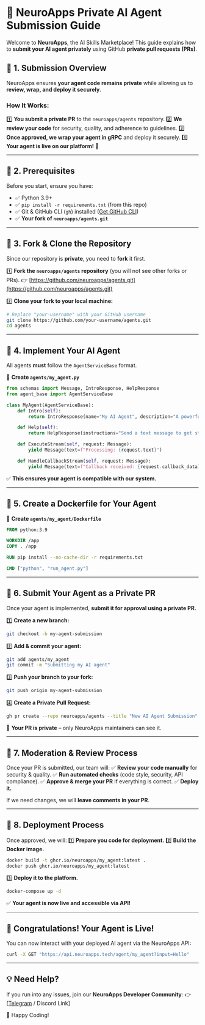 # 🚀 NeuroApps Private AI Agent Submission Guide

Welcome to **NeuroApps**, the AI Skills Marketplace! This guide explains how to **submit your AI agent privately** using GitHub **private pull requests (PRs)**.

## **📌 1. Submission Overview**
NeuroApps ensures **your agent code remains private** while allowing us to **review, wrap, and deploy it securely**.

### **How It Works:**
1️⃣ **You submit a private PR** to the `neuroapps/agents` repository.
2️⃣ **We review your code** for security, quality, and adherence to guidelines.
3️⃣ **Once approved, we wrap your agent in gRPC** and deploy it securely.
4️⃣ **Your agent is live on our platform!** 🎉

---

## **📌 2. Prerequisites**
Before you start, ensure you have:
- ✅ Python 3.9+
- ✅ `pip install -r requirements.txt` (from this repo)
- ✅ Git & GitHub CLI (`gh`) installed ([Get GitHub CLI](https://cli.github.com/))
- ✅ **Your fork of `neuroapps/agents.git`**

---

## **📌 3. Fork & Clone the Repository**
Since our repository is **private**, you need to **fork** it first.

1️⃣ **Fork the `neuroapps/agents` repository** (you will not see other forks or PRs).
👉 [https://github.com/neuroapps/agents.git](https://github.com/neuroapps/agents.git)

2️⃣ **Clone your fork to your local machine:**
```bash
# Replace "your-username" with your GitHub username
git clone https://github.com/your-username/agents.git
cd agents
```

---

## **📌 4. Implement Your AI Agent**
All agents **must** follow the `AgentServiceBase` format.

📌 **Create `agents/my_agent.py`**
```python
from schemas import Message, IntroResponse, HelpResponse
from agent_base import AgentServiceBase

class MyAgent(AgentServiceBase):
    def Intro(self):
        return IntroResponse(name="My AI Agent", description="A powerful AI assistant")

    def Help(self):
        return HelpResponse(instructions="Send a text message to get started.")

    def ExecuteStream(self, request: Message):
        yield Message(text=f"Processing: {request.text}")

    def HandleCallbackStream(self, request: Message):
        yield Message(text=f"Callback received: {request.callback_data}")
```
✅ **This ensures your agent is compatible with our system.**

---

## **📌 5. Create a Dockerfile for Your Agent**
📌 **Create `agents/my_agent/Dockerfile`**
```dockerfile
FROM python:3.9

WORKDIR /app
COPY . /app

RUN pip install --no-cache-dir -r requirements.txt

CMD ["python", "run_agent.py"]
```

---

## **📌 6. Submit Your Agent as a Private PR**
Once your agent is implemented, **submit it for approval using a private PR.**

1️⃣ **Create a new branch:**
```bash
git checkout -b my-agent-submission
```

2️⃣ **Add & commit your agent:**
```bash
git add agents/my_agent
git commit -m "Submitting my AI agent"
```

3️⃣ **Push your branch to your fork:**
```bash
git push origin my-agent-submission
```

4️⃣ **Create a Private Pull Request:**
```bash
gh pr create --repo neuroapps/agents --title "New AI Agent Submission" --body "Review this agent for deployment."
```

🚨 **Your PR is private** – only NeuroApps maintainers can see it.

---

## **📌 7. Moderation & Review Process**
Once your PR is submitted, our team will:
✅ **Review your code manually** for security & quality.
✅ **Run automated checks** (code style, security, API compliance).
✅ **Approve & merge your PR** if everything is correct.
✅ **Deploy it.**

If we need changes, we will **leave comments in your PR**.

---

## **📌 8. Deployment Process**
Once approved, we will:
1️⃣ **Prepare you code for deployment.**
2️⃣ **Build the Docker image.**
```bash
docker build -t ghcr.io/neuroapps/my_agent:latest .
docker push ghcr.io/neuroapps/my_agent:latest
```
3️⃣ **Deploy it to the platform.**
```bash
docker-compose up -d
```
✅ **Your agent is now live and accessible via API!**

---

## 🎉 **Congratulations! Your Agent is Live!**
You can now interact with your deployed AI agent via the NeuroApps API:
```bash
curl -X GET "https://api.neuroapps.tech/agent/my_agent?input=Hello"
```

---

## **💡 Need Help?**
If you run into any issues, join our **NeuroApps Developer Community**: 👉 [[Telegram](https://t.me/neuroapp_devs) / Discord Link]

🚀 Happy Coding!

